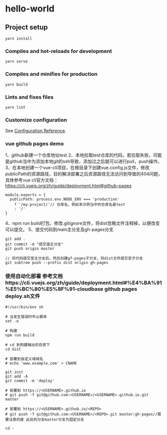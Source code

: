 # hello-world

## Project setup
```
yarn install
```

### Compiles and hot-reloads for development
```
yarn serve
```

### Compiles and minifies for production
```
yarn build
```

### Lints and fixes files
```
yarn lint
```

### Customize configuration
See [Configuration Reference](https://cli.vuejs.org/config/).

### vue github pages demo
1、github新建一个仓库地址test
2、本地拉取test仓库的代码，若拉取失败，可能是github当中为添加本地git的ssh导致，添加过之后就可以进行pull，push操作。
3、在本地创建一个vue-cli项目，在根目录下创建vue.config.js文件，修改publicPath的资源路径，目的解决部署之后资源路径无法访问到导致的404问题，具体参考vue cli官方文档：https://cli.vuejs.org/zh/guide/deployment.html#github-pages
```
module.exports = {
  publicPath: process.env.NODE_ENV === 'production'
    ? '/my-project/'// 仓库名，例如本示例当中的仓库名是test
    : '/'
}
```
4、npm run build打包，修改.gitignore文件，将dist忽略文件注释掉，以便改变可以提交。
5、提交代码到main主分支及gh-pages分支
```
git add .
git commit -m "提交值主分支"
git push origin master

// 将代码提交至主分支后，然后创建gf-pages子分支，将dist文件提交至子分支
git subtree push --prefix dist origin gh-pages
```

### 使用自动化部署 参考文档https://cli.vuejs.org/zh/guide/deployment.html#%E4%BA%91%E5%BC%80%E5%8F%91-cloudbase github pages deploy.sh文件
```
#!/usr/bin/env sh

# 当发生错误时中止脚本
set -e

# 构建
npm run build

# cd 到构建输出的目录下
cd dist

# 部署到自定义域域名
# echo 'www.example.com' > CNAME

git init
git add -A
git commit -m 'deploy'

# 部署到 https://<USERNAME>.github.io
# git push -f git@github.com:<USERNAME>/<USERNAME>.github.io.git master

# 部署到 https://<USERNAME>.github.io/<REPO>
# git push -f git@github.com:<USERNAME>/<REPO>.git master:gh-pages//需要注意的是 此处的分支master分支为固定分支

cd -
```
